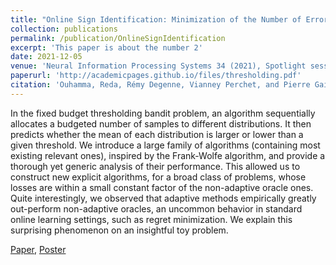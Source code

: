 ```yaml
---
title: "Online Sign Identification: Minimization of the Number of Errors in Thresholding Bandits"
collection: publications
permalink: /publication/OnlineSignIdentification
excerpt: 'This paper is about the number 2'
date: 2021-12-05
venue: 'Neural Information Processing Systems 34 (2021), Spotlight session (top 3% of submitted papers)'
paperurl: 'http://academicpages.github.io/files/thresholding.pdf'
citation: 'Ouhamma, Reda, Rémy Degenne, Vianney Perchet, and Pierre Gaillard. "Online Sign Identification: Minimization of the Number of Errors in Thresholding Bandits." Advances in Neural Information Processing Systems 34 (2021): 18577-18589.'
---
```

In the fixed budget thresholding bandit problem, an algorithm sequentially allocates a budgeted number of samples to different distributions. It then predicts whether the mean of each distribution is larger or lower than a given threshold. We introduce a large family of algorithms (containing most existing relevant ones), inspired by the Frank-Wolfe algorithm, and provide a thorough yet generic analysis of their performance. This allowed us to construct new explicit algorithms, for a broad class of problems, whose losses are within a small constant factor of the non-adaptive oracle ones. Quite interestingly, we observed that adaptive methods empirically greatly out-perform non-adaptive oracles, an uncommon behavior in standard online learning settings, such as regret minimization. We explain this surprising phenomenon on an insightful toy problem.

[Paper](http://academicpages.github.io/files/thresholding.pdf), [Poster](http://academicpages.github.io/files/thresholdingPoster.pdf)

